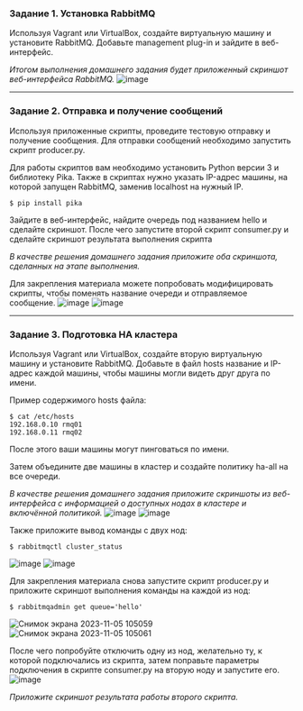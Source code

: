 ### Задание 1. Установка RabbitMQ

Используя Vagrant или VirtualBox, создайте виртуальную машину и установите RabbitMQ.
Добавьте management plug-in и зайдите в веб-интерфейс.

*Итогом выполнения домашнего задания будет приложенный скриншот веб-интерфейса RabbitMQ.*
![image](https://github.com/rulezzz7373/Netology/assets/138396672/99343f2a-901c-46a7-b74f-ee1140d8b2a6)


---

### Задание 2. Отправка и получение сообщений

Используя приложенные скрипты, проведите тестовую отправку и получение сообщения.
Для отправки сообщений необходимо запустить скрипт producer.py.

Для работы скриптов вам необходимо установить Python версии 3 и библиотеку Pika.
Также в скриптах нужно указать IP-адрес машины, на которой запущен RabbitMQ, заменив localhost на нужный IP.

```shell script
$ pip install pika
```

Зайдите в веб-интерфейс, найдите очередь под названием hello и сделайте скриншот.
После чего запустите второй скрипт consumer.py и сделайте скриншот результата выполнения скрипта

*В качестве решения домашнего задания приложите оба скриншота, сделанных на этапе выполнения.*

Для закрепления материала можете попробовать модифицировать скрипты, чтобы поменять название очереди и отправляемое сообщение.
![image](https://github.com/rulezzz7373/Netology/assets/138396672/4a35ae6e-0475-4e1f-a674-73e81ab2ff3c)
![image](https://github.com/rulezzz7373/Netology/assets/138396672/5364d898-44f9-456a-bb9d-def9b1602303)


---

### Задание 3. Подготовка HA кластера

Используя Vagrant или VirtualBox, создайте вторую виртуальную машину и установите RabbitMQ.
Добавьте в файл hosts название и IP-адрес каждой машины, чтобы машины могли видеть друг друга по имени.

Пример содержимого hosts файла:
```shell script
$ cat /etc/hosts
192.168.0.10 rmq01
192.168.0.11 rmq02
```
После этого ваши машины могут пинговаться по имени.

Затем объедините две машины в кластер и создайте политику ha-all на все очереди.

*В качестве решения домашнего задания приложите скриншоты из веб-интерфейса с информацией о доступных нодах в кластере и включённой политикой.*
![image](https://github.com/rulezzz7373/Netology/assets/138396672/6bac8ecf-5833-415b-8c6c-5495a7a3cb5c)
![image](https://github.com/rulezzz7373/Netology/assets/138396672/11424d0c-278c-4f8a-aee5-2d015ad0ed11)


Также приложите вывод команды с двух нод:

```shell script
$ rabbitmqctl cluster_status
```
![image](https://github.com/rulezzz7373/Netology/assets/138396672/f208f1dd-f7fa-4102-b38b-c1e33087e48d)
![image](https://github.com/rulezzz7373/Netology/assets/138396672/eea606d1-8e1d-4bc6-a2bd-07daa365ac32)


Для закрепления материала снова запустите скрипт producer.py и приложите скриншот выполнения команды на каждой из нод:

```shell script
$ rabbitmqadmin get queue='hello'
```
![Снимок экрана 2023-11-05 105059](https://github.com/rulezzz7373/Netology/assets/138396672/1983f76e-38e0-47b9-aca9-a1def30c5f54)
![Снимок экрана 2023-11-05 105061](https://github.com/rulezzz7373/Netology/assets/138396672/9f615c01-22f5-46c4-9d74-68f4a6f95df5)


После чего попробуйте отключить одну из нод, желательно ту, к которой подключались из скрипта, затем поправьте параметры подключения в скрипте consumer.py на вторую ноду и запустите его.
![image](https://github.com/rulezzz7373/Netology/assets/138396672/14eba601-e167-4226-be73-729c3e78748d)

*Приложите скриншот результата работы второго скрипта.*

